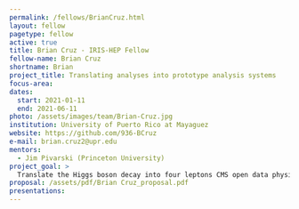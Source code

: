 ```yaml
---
permalink: /fellows/BrianCruz.html
layout: fellow
pagetype: fellow
active: true
title: Brian Cruz - IRIS-HEP Fellow
fellow-name: Brian Cruz
shortname: Brian
project_title: Translating analyses into prototype analysis systems
focus-area:
dates:
  start: 2021-01-11
  end: 2021-06-11
photo: /assets/images/team/Brian-Cruz.jpg
institution: University of Puerto Rico at Mayaguez
website: https://github.com/936-BCruz
e-mail: brian.cruz2@upr.edu
mentors:
  - Jim Pivarski (Princeton University)
project_goal: >
  Translate the Higgs boson decay into four leptons CMS open data physics analysis example into a prototype analysis system using Coffea and Awkward-array. This prototype will be benchmarked and compared to the original approach to see if it has a reduced time-to-insight, greater functionality, and reusability.
proposal: /assets/pdf/Brian Cruz_proposal.pdf
presentations:
---
```

